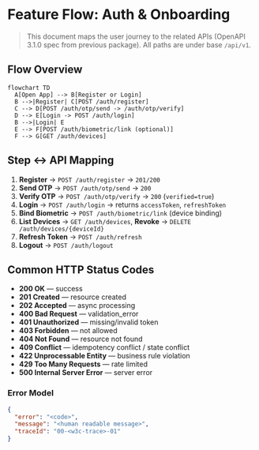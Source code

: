 # Feature Flow: Auth & Onboarding

> This document maps the user journey to the related APIs (OpenAPI 3.1.0 spec from previous package). All paths are under base `/api/v1`.

## Flow Overview
```mermaid
flowchart TD
  A[Open App] --> B[Register or Login]
  B -->|Register| C[POST /auth/register]
  C --> D[POST /auth/otp/send -> /auth/otp/verify]
  D --> E[Login -> POST /auth/login]
  B -->|Login| E
  E --> F[POST /auth/biometric/link (optional)]
  F --> G[GET /auth/devices]
```

## Step ↔ API Mapping
1. **Register** → `POST /auth/register` → `201/200`
2. **Send OTP** → `POST /auth/otp/send` → `200`
3. **Verify OTP** → `POST /auth/otp/verify` → `200` (`verified=true`)
4. **Login** → `POST /auth/login` → returns `accessToken`, `refreshToken`
5. **Bind Biometric** → `POST /auth/biometric/link` (device binding)
6. **List Devices** → `GET /auth/devices`, **Revoke** → `DELETE /auth/devices/{deviceId}`
7. **Refresh Token** → `POST /auth/refresh`
8. **Logout** → `POST /auth/logout`


## Common HTTP Status Codes
- **200 OK** — success
- **201 Created** — resource created
- **202 Accepted** — async processing
- **400 Bad Request** — validation_error
- **401 Unauthorized** — missing/invalid token
- **403 Forbidden** — not allowed
- **404 Not Found** — resource not found
- **409 Conflict** — idempotency conflict / state conflict
- **422 Unprocessable Entity** — business rule violation
- **429 Too Many Requests** — rate limited
- **500 Internal Server Error** — server error


### Error Model
```json
{
  "error": "<code>",
  "message": "<human readable message>",
  "traceId": "00-<w3c-trace>-01"
}
```
